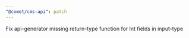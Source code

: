 ```yaml
---
"@comet/cms-api": patch
---
```


Fix api-generator missing return-type function for Int fields in input-type
